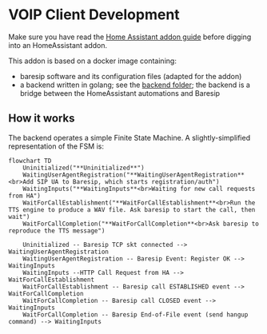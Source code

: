 # VOIP Client Development

Make sure you have read the [Home Assistant addon guide](https://developers.home-assistant.io/docs/add-ons)
before digging into an HomeAssistant addon.

This addon is based on a docker image containing:
* baresip software and its configuration files (adapted for the addon)
* a backend written in golang; see the [backend folder](./backend/); the backend is a bridge between the HomeAssistant automations and Baresip

## How it works

The backend operates a simple Finite State Machine. A slightly-simplified representation of the FSM is:

```mermaid
flowchart TD
    Uninitialized("**Uninitialized**")
    WaitingUserAgentRegistration("**WaitingUserAgentRegistration**<br>Add SIP UA to Baresip, which starts registration/auth")
    WaitingInputs("**WaitingInputs**<br>Waiting for new call requests from HA")
    WaitForCallEstablishment("**WaitForCallEstablishment**<br>Run the TTS engine to produce a WAV file. Ask baresip to start the call, then wait")
    WaitForCallCompletion("**WaitForCallCompletion**<br>Ask baresip to reproduce the TTS message")

    Uninitialized -- Baresip TCP skt connected --> WaitingUserAgentRegistration
    WaitingUserAgentRegistration -- Baresip Event: Register OK --> WaitingInputs
    WaitingInputs --HTTP Call Request from HA --> WaitForCallEstablishment
    WaitForCallEstablishment -- Baresip call ESTABLISHED event --> WaitForCallCompletion
    WaitForCallCompletion -- Baresip call CLOSED event --> WaitingInputs
    WaitForCallCompletion -- Baresip End-of-File event (send hangup command) --> WaitingInputs
```

